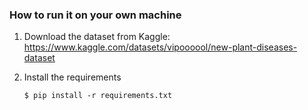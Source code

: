 

### How to run it on your own machine
1. Download the dataset from Kaggle: https://www.kaggle.com/datasets/vipoooool/new-plant-diseases-dataset 

2. Install the requirements

   ```
   $ pip install -r requirements.txt
   ```


   ```
